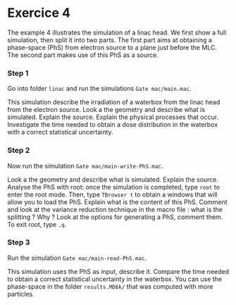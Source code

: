 # Exercice 4

The example 4 illustrates the simulation of a linac head. We first show a full simulation, then split it into two parts. The first part aims at obtaining a phase-space (PhS) from electron source to a plane just before the MLC. The second part makes use of this PhS as a source.

### Step 1

Go into folder ```linac``` and run the simulations ```Gate mac/main.mac```.

This simulation describe the irradiation of a waterbox from the linac head from the electron source. Look a the geometry and describe what is simulated. Explain the source. Explain the physical processes that occur. Investigate the time needed to obtain a dose distribution in the waterbox with a correct statistical uncertainty.

### Step 2

Now run the simulation ```Gate mac/main-write-PhS.mac```.

Look a the geometry and describe what is simulated. Explain the source. Analyse the PhS with root: once the simulation is completed, type ```root``` to enter the root mode. Then, type ```TBrowser t``` to obtain a windows that will allow you to load the PhS. Explain what is the content of this PhS. Comment and look at the variance reduction technique in the macro file : what is the splitting ? Why ? Look at the options for generating a PhS, comment them. To exit root, type ```.q```.


### Step 3

Run the simulation ```Gate mac/main-read-PhS.mac```.

This simulation uses the PhS as input, describe it. Compare the time needed to obtain a correct statistical uncertainty in the waterbox. You can use the phase-space in the folder ```results.MD6k/``` that was computed with more particles.
